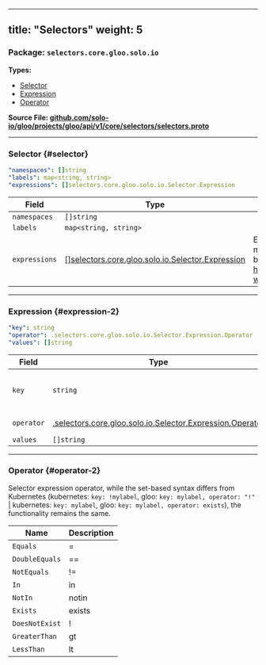
---
title: "Selectors"
weight: 5
---

<!-- Code generated by solo-kit. DO NOT EDIT. -->


### Package: `selectors.core.gloo.solo.io` 
**Types:**


- [Selector](#selector)
- [Expression](#expression-2)
- [Operator](#operator-2)
  



**Source File: [github.com/solo-io/gloo/projects/gloo/api/v1/core/selectors/selectors.proto](https://github.com/solo-io/gloo/blob/main/projects/gloo/api/v1/core/selectors/selectors.proto)**





---
### Selector {#selector}



```yaml
"namespaces": []string
"labels": map<string, string>
"expressions": []selectors.core.gloo.solo.io.Selector.Expression

```

| Field | Type | Description |
| ----- | ---- | ----------- | 
| `namespaces` | `[]string` |  |
| `labels` | `map<string, string>` |  |
| `expressions` | [[]selectors.core.gloo.solo.io.Selector.Expression](../selectors.proto.sk/#expression) | Expressions allow for more flexible Route Tables label matching, such as equality-based requirements, set-based requirements, or a combination of both. https://kubernetes.io/docs/concepts/overview/working-with-objects/labels/#equality-based-requirement. |




---
### Expression {#expression-2}



```yaml
"key": string
"operator": .selectors.core.gloo.solo.io.Selector.Expression.Operator
"values": []string

```

| Field | Type | Description |
| ----- | ---- | ----------- | 
| `key` | `string` | Kubernetes label key, must conform to Kubernetes syntax requirements https://kubernetes.io/docs/concepts/overview/working-with-objects/labels/#syntax-and-character-set. |
| `operator` | [.selectors.core.gloo.solo.io.Selector.Expression.Operator](../selectors.proto.sk/#operator) | The operator can only be in, notin, =, ==, !=, exists, ! (DoesNotExist), gt (GreaterThan), lt (LessThan). |
| `values` | `[]string` |  |




---
### Operator {#operator-2}

 
Selector expression operator, while the set-based syntax differs from Kubernetes (kubernetes: `key: !mylabel`, gloo: `key: mylabel, operator: "!"` | kubernetes: `key: mylabel`, gloo: `key: mylabel, operator: exists`), the functionality remains the same.

| Name | Description |
| ----- | ----------- | 
| `Equals` | = |
| `DoubleEquals` | == |
| `NotEquals` | != |
| `In` | in |
| `NotIn` | notin |
| `Exists` | exists |
| `DoesNotExist` | ! |
| `GreaterThan` | gt |
| `LessThan` | lt |





<!-- Start of HubSpot Embed Code -->
<script type="text/javascript" id="hs-script-loader" async defer src="//js.hs-scripts.com/5130874.js"></script>
<!-- End of HubSpot Embed Code -->
